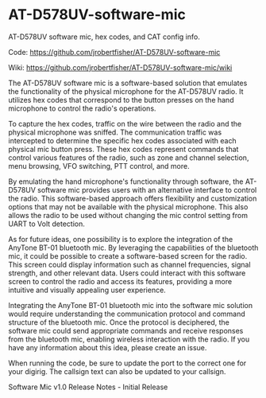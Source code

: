 # AT-D578UV-software-mic
 AT-D578UV software mic, hex codes, and CAT config info.

 Code: https://github.com/jrobertfisher/AT-D578UV-software-mic

 Wiki: https://github.com/jrobertfisher/AT-D578UV-software-mic/wiki

The AT-D578UV software mic is a software-based solution that emulates the functionality of the physical microphone for the AT-D578UV radio. It utilizes hex codes that correspond to the button presses on the hand microphone to control the radio's operations.

To capture the hex codes, traffic on the wire between the radio and the physical microphone was sniffed. The communication traffic was intercepted to determine the specific hex codes associated with each physical mic button press. These hex codes represent commands that control various features of the radio, such as zone and channel selection, menu browsing, VFO switching, PTT control, and more.

By emulating the hand microphone's functionality through software, the AT-D578UV software mic provides users with an alternative interface to control the radio. This software-based approach offers flexibility and customization options that may not be available with the physical microphone. This also allows the radio to be used without changing the mic control setting from UART to Volt detection.

As for future ideas, one possibility is to explore the integration of the AnyTone BT-01 bluetooth mic. By leveraging the capabilities of the bluetooth mic, it could be possible to create a software-based screen for the radio. This screen could display information such as channel frequencies, signal strength, and other relevant data. Users could interact with this software screen to control the radio and access its features, providing a more intuitive and visually appealing user experience.

Integrating the AnyTone BT-01 bluetooth mic into the software mic solution would require understanding the communication protocol and command structure of the bluetooth mic. Once the protocol is deciphered, the software mic could send appropriate commands and receive responses from the bluetooth mic, enabling wireless interaction with the radio. If you have any information about this idea, please create an issue.

When running the code, be sure to update the port to the correct one for your digirig. The callsign text can also be updated to your callsign.

Software Mic v1.0 Release Notes - Initial Release